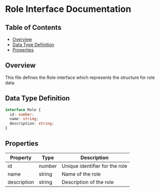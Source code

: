 # Role Interface Documentation

## Table of Contents

- [Overview](#overview)
- [Data Type Definition](#data-type-definition)
- [Properties](#properties)

## Overview

This file defines the Role interface which represents the structure for role data.

## Data Type Definition

```typescript
interface Role {
  id: number;
  name: string;
  description: string;
}
```

## Properties

| Property    | Type   | Description                    |
| ----------- | ------ | ------------------------------ |
| id          | number | Unique identifier for the role |
| name        | string | Name of the role               |
| description | string | Description of the role        |
